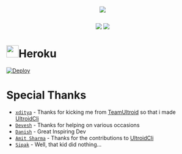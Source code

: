 # <p align="center"><a href="https://github.com/BLUE-DEVIL1134/UltroidCliTemplate"><img src="https://github-readme-stats.vercel.app/api/pin?username=BLUE-DEVIL1134&show_icons=true&theme=dracula&hide_border=true&repo=UltroidCliTemplate"></a></p>
<p align="center">
<a href="https://github.com/BLUE-DEVIL1134/UltroidCliTemplate"><img src="https://hits.seeyoufarm.com/api/count/incr/badge.svg?url=https%3A%2F%2Fgithub.com%2FBLUE-DEVIL1134%2FUltroidCliTemplate%2F&count_bg=%232100FF&title_bg=%2300BBFF&icon=github.svg&icon_color=%23000000&title=Views&edge_flat=false" /></a>
<img src="https://img.shields.io/badge/Version-1.0.1-blueviolet?&logo=github&style=flat" />
</p>

# <img height="32px" src="https://www.herokucdn.com/favicon.ico" />Heroku
[![Deploy](https://www.herokucdn.com/deploy/button.svg)](https://dashboard.heroku.com/new?button-url=https://github.com/BLUE-DEVIL1134/UltroidCliTemplate&template=https://github.com/rascalcode/ultroidjavi)

# Special Thanks
  - [`xditya`](https://github.com/xditya) - Thanks for kicking me from [TeamUltroid](https://github.com/TeamUltroid) so that i made [UltroidCli](https://github.com/BLUE-DEVIL1134/UltroidCli)
  - [`Devesh`](https://github.com/new-dev0) - Thanks for helping on various occasions
  - [`Danish`](https://github.com/1Danish-00) - Great Inspiring Dev
  - [`Amit Sharma`](https://github.com/buddhhu) - Thanks for the contributions to [UltroidCli](https://github.com/BLUE-DEVIL1134/UltroidCli)
  - [`Sipak`](https://github.com/TechiError) - Well, that kid did nothing...
